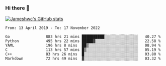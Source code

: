 ### Hi there 👋

[![Jameshwc's GitHub stats](https://github-readme-stats.vercel.app/api?username=jameshwc)](https://github.com/anuraghazra/github-readme-stats)

<!--START_SECTION:waka-->

```text
From: 13 April 2019 - To: 17 November 2022

Go                883 hrs 21 mins ██████████░░░░░░░░░░░░░░░   40.27 %
Python            495 hrs 22 mins █████▓░░░░░░░░░░░░░░░░░░░   22.58 %
YAML              196 hrs 8 mins  ██▒░░░░░░░░░░░░░░░░░░░░░░   08.94 %
C                 113 hrs 57 mins █▒░░░░░░░░░░░░░░░░░░░░░░░   05.19 %
C++               83 hrs 26 mins  █░░░░░░░░░░░░░░░░░░░░░░░░   03.80 %
Markdown          72 hrs 49 mins  ▓░░░░░░░░░░░░░░░░░░░░░░░░   03.32 %
```

<!--END_SECTION:waka-->